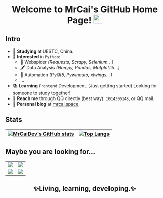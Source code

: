 <h1 align="center">
  Welcome to MrCai's GitHub Home Page!
  <img src="https://media.giphy.com/media/hvRJCLFzcasrR4ia7z/giphy.gif" width="28">
</h1>

## Intro

- 🏫 **Studying** at UESTC, China.
- 💓 **Interested** in `Python`:
  - 🔎 Webspider _(Requests, Scrapy, Selenium...)_
  - 🖋️ Data Analysis _(Numpy, Pandas, Matplotlib...)_
  - 🤖 Automation _(PyQt5, Pywinauto, xlwings...)_
  - ...
- 📚 **Learning** `Frontend` Development. (Just getting started) Looking for someone to study together!
- 💬 **Reach me** through QQ directly (best way): `1014305148`, or QQ mail.
- 📜 **Personal blog** at [mrcai.space](https://mrcai.space).

## Stats

|[![MrCaiDev's GitHub stats](https://github-readme-stats.vercel.app/api?username=MrCaiDev&theme=github_dark&show_icons=true&count_private=true&hide=contribs,prs)](https://github.com/anuraghazra/github-readme-stats)|[![Top Langs](https://github-readme-stats.vercel.app/api/top-langs/?username=MrCaiDev&layout=compact&hide=html&theme=github_dark)](https://github.com/anuraghazra/github-readme-stats)|
|---|---|

## Maybe you are looking for...

|||
|---|---|
|<a href="https://github.com/MrCaiDev/uestc_temperature"><img align="center" src="https://github-readme-stats.vercel.app/api/pin/?username=MrCaiDev&repo=uestc_temperature&theme=github_dark" /></a>|<a href="https://github.com/MrCaiDev/UESTC-CNTProject"><img align="center" src="https://github-readme-stats.vercel.app/api/pin/?username=MrCaiDev&repo=UESTC-CNTProject&theme=github_dark" /></a>|
|<a href="https://github.com/MrCaiDev/GoCalculator"><img align="center" src="https://github-readme-stats.vercel.app/api/pin/?username=MrCaiDev&repo=GoCalculator&theme=github_dark" /></a>|<a href="https://github.com/MrCaiDev/pixiv"><img align="center" src="https://github-readme-stats.vercel.app/api/pin/?username=MrCaiDev&repo=pixiv&theme=github_dark" /></a>|

<h2 align="center">✨Living, learning, developing.✨</h2>
